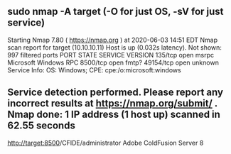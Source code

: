 sudo nmap -A target
(-O for just OS, -sV for just service)
---
Starting Nmap 7.80 ( <https://nmap.org> ) at 2020-06-03 14:51 EDT
Nmap scan report for target (10.10.10.11)
Host is up (0.032s latency).
Not shown: 997 filtered ports
PORT      STATE SERVICE VERSION
135/tcp   open  msrpc   Microsoft Windows RPC
8500/tcp  open  fmtp?
49154/tcp open  unknown
Service Info: OS: Windows; CPE: cpe:/o:microsoft:windows

Service detection performed. Please report any incorrect results at <https://nmap.org/submit/> .
Nmap done: 1 IP address (1 host up) scanned in 62.55 seconds
---
<http://target:8500>/CFIDE/administrator
Adobe ColdFusion Server 8
